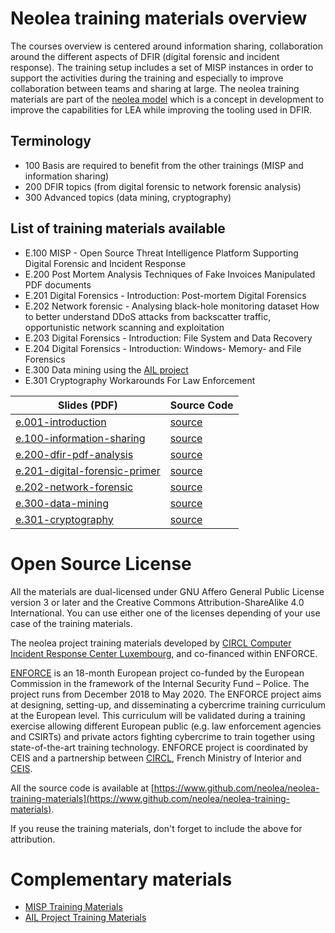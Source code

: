# Neolea training materials overview

The courses overview is centered around information sharing, collaboration around the different aspects of DFIR (digital forensic and incident response). The training setup includes a set of MISP instances in order to support the activities during the training and especially to improve collaboration between teams and sharing at large. The neolea training materials are part of the [neolea model](methodology.md) which is a concept in development to improve the capabilities for LEA while improving the tooling used in DFIR.

## Terminology

- 100 Basis are required to benefit from the other trainings (MISP and information sharing)
- 200 DFIR topics (from digital forensic to network forensic analysis)
- 300 Advanced topics (data mining, cryptography)

## List of training materials available

- E.100 MISP - Open Source Threat Intelligence Platform Supporting Digital Forensic and Incident Response
- E.200 Post Mortem Analysis Techniques of Fake Invoices Manipulated PDF documents
- E.201 Digital Forensics - Introduction: Post-mortem Digital Forensics
- E.202 Network forensic - Analysing black-hole monitoring dataset How to better understand DDoS attacks from backscatter traffic, opportunistic network scanning and exploitation
- E.203 Digital Forensics - Introduction: File System and Data Recovery
- E.204 Digital Forensics - Introduction: Windows- Memory- and File Forensics
- E.300 Data mining using the [AIL project](https://www.github.com/ail-project)
- E.301 Cryptography Workarounds For Law Enforcement

| Slides (PDF) | Source Code |
| ------------ | ----------- |
| [e.001-introduction](https://github.com/neolea/neolea-training-materials/blob/master/output/e.001-introduction.pdf) | [source](https://github.com/neolea/neolea-training-materials/tree/master/e.001-introduction) |
| [e.100-information-sharing](https://github.com/neolea/neolea-training-materials/blob/master/output/e.100-information-sharing.pdf) | [source](https://github.com/neolea/neolea-training-materials/tree/master/e.100-information-sharing) |
| [e.200-dfir-pdf-analysis](https://github.com/neolea/neolea-training-materials/blob/master/output/e.200-dfir-pdf-analysis.pdf) | [source](https://github.com/neolea/neolea-training-materials/tree/master/e.200-dfir-pdf-analysis) |
| [e.201-digital-forensic-primer](https://github.com/neolea/neolea-training-materials/blob/master/output/e.201-digital-forensic-primer.pdf) | [source](https://github.com/neolea/neolea-training-materials/tree/master/e.201-digital-forensic-primer) |
| [e.202-network-forensic](https://github.com/neolea/neolea-training-materials/blob/master/output/e.202-network-forensic.pdf) | [source](https://github.com/neolea/neolea-training-materials/tree/master/e.202-network-forensic) |
| [e.300-data-mining](https://github.com/neolea/neolea-training-materials/blob/master/output/e.300-data-mining.pdf) | [source](https://github.com/neolea/neolea-training-materials/tree/master/e.300-data-mining) |
| [e.301-cryptography](https://github.com/neolea/neolea-training-materials/blob/master/output/e.301-cryptography.pdf) | [source](https://github.com/neolea/neolea-training-materials/tree/master/e.301-cryptography) |

# Open Source License

All the materials are dual-licensed under GNU Affero General Public License version 3 or later and the Creative Commons Attribution-ShareAlike 4.0 International. You can use either one of the licenses depending of your use case of the training materials.

The neolea project training materials developed by [CIRCL Computer Incident Response Center Luxembourg](https://www.circl.lu/), and co-financed within ENFORCE.

[ENFORCE](https://ceis.eu/en/cyber-ceis-coordinator-of-the-enforce-project-co-organizes-a-cybercrime-training-with-the-luxembourgian-circl-and-the-french-national-police/) is an 18-month European project co-funded by the European Commission in the framework of the Internal Security Fund – Police. The project runs from December 2018 to May 2020. The ENFORCE project aims at designing, setting-up, and disseminating a cybercrime training curriculum at the European level. This curriculum will be validated during a training exercise allowing different European public (e.g. law enforcement agencies and CSIRTs) and private actors fighting cybercrime to train together using state-of-the-art training technology. ENFORCE project is coordinated by CEIS and a partnership between [CIRCL](https://www.circl.lu/), French Ministry of Interior and [CEIS](https://ceis.eu/).

All the source code is available at [https://www.github.com/neolea/neolea-training-materials](https://www.github.com/neolea/neolea-training-materials).

If you reuse the training materials, don't forget to include the above for attribution.

# Complementary materials

- [MISP Training Materials](https://github.com/MISP/misp-training)
- [AIL Project Training Materials](https://github.com/ail-project/ail-training)
